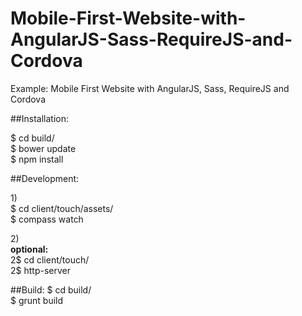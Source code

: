 # Mobile-First-Website-with-AngularJS-Sass-RequireJS-and-Cordova
Example: Mobile First Website with AngularJS, Sass, RequireJS and Cordova


##Installation:

$ cd build/<br />
$ bower update<br />
$ npm install


##Development:

1)<br />
$ cd client/touch/assets/<br />
$ compass watch

2)<br />
**optional:**<br />
2$ cd client/touch/<br />
2$ http-server


##Build:
$ cd build/<br />
$ grunt build